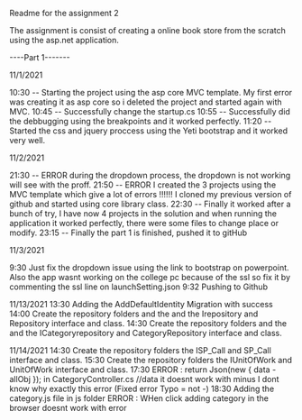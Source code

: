 Readme for the assignment 2

The assignment is consist of creating a online book store from the scratch using the asp.net application.

----Part 1-------

11/1/2021

10:30 -- Starting the project using the asp core MVC template. My first error was creating it as asp core so i deleted the project and started again with MVC. 10:45 -- Successfully change the startup.cs 10:55 -- Successfully did the debbugging using the breakpoints and it worked perfectly. 11:20 -- Started the css and jquery proccess using the Yeti bootstrap and it worked very well.

11/2/2021

21:30 -- ERROR during the dropdown process, the dropdown is not working will see with the proff. 21:50 -- ERROR I created the 3 projects using the MVC template which give a lot of errors !!!!!! I cloned my previous version of github and started using core library class. 22:30 -- Finally it worked after a bunch of try, I have now 4 projects in the solution and when running the application it worked perfectly, there were some files to change place or modify. 23:15 -- Finally the part 1 is finished, pushed it to gitHub

11/3/2021

9:30 Just fix the dropdown issue using the link to bootstrap on powerpoint. Also the app wasnt working on the college pc because of the ssl so fix it by commenting the ssl line on launchSetting.json 9:32 Pushing to Github

11/13/2021 13:30 Adding the AddDefaultIdentity Migration with success 14:00 Create the repository folders and the and the Irepository and Repository interface and class. 14:30 Create the repository folders and the and the ICategoryrepository and CategoryRepository interface and class.

11/14/2021 14:30 Create the repository folders the ISP_Call and SP_Call interface and class. 15:30 Create the repository folders the IUnitOfWork and UnitOfWork interface and class. 17:30 ERROR : return Json(new { data - allObj }); in CategoryController.cs //data it doesnt work with minus I dont know why exactly this error (Fixed error Typo = not -) 18:30 Adding the category.js file in js folder ERROR : WHen click adding category in the browser doesnt work with error
